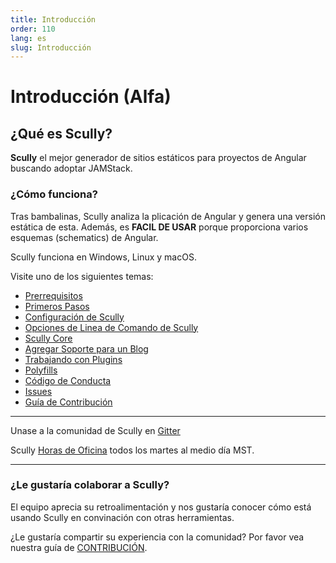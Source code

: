```yaml
---
title: Introducción
order: 110
lang: es
slug: Introducción
---
```


# Introducción (Alfa)

## ¿Qué es Scully?

**Scully**  el mejor generador de sitios estáticos para proyectos de Angular buscando adoptar JAMStack.

### ¿Cómo funciona?

Tras bambalinas, Scully analiza la plicación de Angular y genera una versión estática de esta. Además, es **FACIL DE USAR** porque proporciona varios esquemas (schematics) de Angular.

Scully funciona en Windows, Linux y macOS.

Visite uno de los siguientes temas:

- [Prerrequisitos](pre-requisites.md)
- [Primeros Pasos](getting-started.md)
- [Configuración de Scully](scully-configuration.md)
- [Opciones de Linea de Comando de Scully](./scully-cmd-line.md)
- [Scully Core](./scully-lib-core.md)
- [Agregar Soporte para un Blog](blog.md)
- [Trabajando con Plugins](plugins.md)
- [Polyfills](polyfills.md)
- [Código de Conducta](CODE_OF_CONDUCT.md)
- [Issues](issues.md)
- [Guía de Contribución](../CONTRIBUTING.md)

---

Unase a la comunidad de Scully en [Gitter](https://gitter.im/scullyio/community)

Scully [Horas de Oficina](https://meet.google.com/vcm-wekz-hsx?authuser=1) todos los martes al medio día MST.

---

### ¿Le gustaría colaborar a Scully?

El equipo aprecia su retroalimentación y nos gustaría conocer cómo está usando Scully en convinación con otras herramientas.

¿Le gustaría compartir su experiencia con la comunidad?  Por favor vea nuestra guía de [CONTRIBUCIÓN](../CONTRIBUTING.md).
